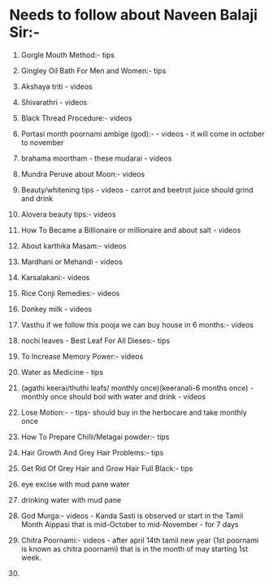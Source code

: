 # Needs to follow about Naveen Balaji Sir:-

1. Gorgle Mouth Method:- tips

2. Gingley Oil Bath For Men and Women:- tips

3. Akshaya triti - videos

4. Shivarathri - videos

5. Black Thread Procedure:- videos

6. Portasi month poornami ambige (god):- - videos - it will come in october to november

7. brahama moortham - these mudarai - videos

8. Mundra Peruve about Moon:- videos 

9. Beauty/whitening tips - videos - carrot and beetrot juice should grind and drink 

10. Alovera beauty tips:- videos

11. How To Became a Billionaire or millionaire and about salt - videos

12. About karthika Masam:- videos

13. Mardhani or Mehandi - videos 

14. Karsalakani:- videos

15. Rice Conji Remedies:- videos

16. Donkey milk - videos  

17. Vasthu if we follow this pooja we can buy house in 6 months:- videos 

19. nochi leaves - Best Leaf For All Dieses:- tips

20. To Increase Memory Power:- videos

21. Water as Medicine - tips

22. (agathi keerai/thuthi leafs/ monthly once)(keeranali-6 months once) - monthly once should boil with water and drink - videos

24. Lose Motion:- - tips- should buy in the herbocare and take monthly once 

25. How To Prepare Chilli/Melagai powder:- tips 

27. Hair Growth And Grey Hair Problems:- tips 

28. Get Rid Of Grey Hair and Grow Hair Full Black:- tips 

31. eye excise with mud pane water 

32. drinking water with mud pane 

33. God Murga:- videos - Kanda Sasti is observed or start in the Tamil Month Aippasi that is mid-October to mid-November - for 7 days 

34. Chitra Poornami:- videos - after april 14th tamil new year (1st poornami is known as chitra poornami) that is in the month of may starting 1st week.
35. 
